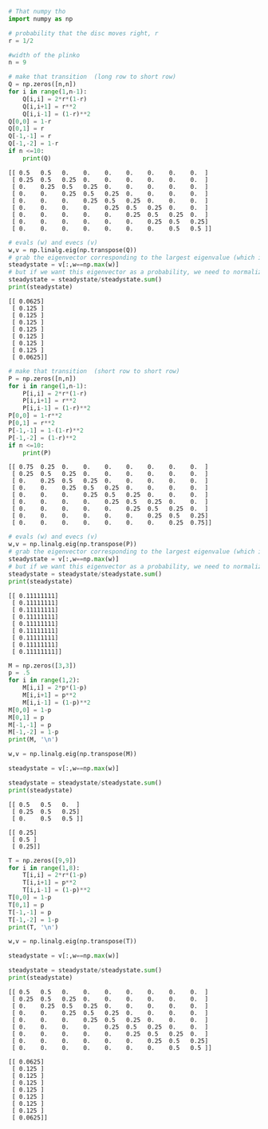 

```python
# That numpy tho
import numpy as np
```


```python
# probability that the disc moves right, r
r = 1/2
```


```python
#width of the plinko
n = 9
```


```python
# make that transition  (long row to short row)
Q = np.zeros([n,n])
for i in range(1,n-1):
    Q[i,i] = 2*r*(1-r)
    Q[i,i+1] = r**2
    Q[i,i-1] = (1-r)**2
Q[0,0] = 1-r
Q[0,1] = r
Q[-1,-1] = r
Q[-1,-2] = 1-r
if n <=10:
    print(Q)
```

    [[ 0.5   0.5   0.    0.    0.    0.    0.    0.    0.  ]
     [ 0.25  0.5   0.25  0.    0.    0.    0.    0.    0.  ]
     [ 0.    0.25  0.5   0.25  0.    0.    0.    0.    0.  ]
     [ 0.    0.    0.25  0.5   0.25  0.    0.    0.    0.  ]
     [ 0.    0.    0.    0.25  0.5   0.25  0.    0.    0.  ]
     [ 0.    0.    0.    0.    0.25  0.5   0.25  0.    0.  ]
     [ 0.    0.    0.    0.    0.    0.25  0.5   0.25  0.  ]
     [ 0.    0.    0.    0.    0.    0.    0.25  0.5   0.25]
     [ 0.    0.    0.    0.    0.    0.    0.    0.5   0.5 ]]
    


```python
# evals (w) and evecs (v)
w,v = np.linalg.eig(np.transpose(Q))
# grab the eigenvector corresponding to the largest eigenvalue (which is 1)
steadystate = v[:,w==np.max(w)]
# but if we want this eigenvector as a probability, we need to normalize it
steadystate = steadystate/steadystate.sum()
print(steadystate)
```

    [[ 0.0625]
     [ 0.125 ]
     [ 0.125 ]
     [ 0.125 ]
     [ 0.125 ]
     [ 0.125 ]
     [ 0.125 ]
     [ 0.125 ]
     [ 0.0625]]
    


```python
# make that transition  (short row to short row)
P = np.zeros([n,n])
for i in range(1,n-1):
    P[i,i] = 2*r*(1-r)
    P[i,i+1] = r**2
    P[i,i-1] = (1-r)**2
P[0,0] = 1-r**2
P[0,1] = r**2
P[-1,-1] = 1-(1-r)**2
P[-1,-2] = (1-r)**2
if n <=10:
    print(P)
```

    [[ 0.75  0.25  0.    0.    0.    0.    0.    0.    0.  ]
     [ 0.25  0.5   0.25  0.    0.    0.    0.    0.    0.  ]
     [ 0.    0.25  0.5   0.25  0.    0.    0.    0.    0.  ]
     [ 0.    0.    0.25  0.5   0.25  0.    0.    0.    0.  ]
     [ 0.    0.    0.    0.25  0.5   0.25  0.    0.    0.  ]
     [ 0.    0.    0.    0.    0.25  0.5   0.25  0.    0.  ]
     [ 0.    0.    0.    0.    0.    0.25  0.5   0.25  0.  ]
     [ 0.    0.    0.    0.    0.    0.    0.25  0.5   0.25]
     [ 0.    0.    0.    0.    0.    0.    0.    0.25  0.75]]
    


```python
# evals (w) and evecs (v)
w,v = np.linalg.eig(np.transpose(P))
# grab the eigenvector corresponding to the largest eigenvalue (which is 1)
steadystate = v[:,w==np.max(w)]
# but if we want this eigenvector as a probability, we need to normalize it
steadystate = steadystate/steadystate.sum()
print(steadystate)
```

    [[ 0.11111111]
     [ 0.11111111]
     [ 0.11111111]
     [ 0.11111111]
     [ 0.11111111]
     [ 0.11111111]
     [ 0.11111111]
     [ 0.11111111]
     [ 0.11111111]]
    


```python
M = np.zeros([3,3])
p = .5
for i in range(1,2):
    M[i,i] = 2*p*(1-p)
    M[i,i+1] = p**2
    M[i,i-1] = (1-p)**2
M[0,0] = 1-p
M[0,1] = p
M[-1,-1] = p
M[-1,-2] = 1-p
print(M, '\n')

w,v = np.linalg.eig(np.transpose(M))

steadystate = v[:,w==np.max(w)]

steadystate = steadystate/steadystate.sum()
print(steadystate)
```

    [[ 0.5   0.5   0.  ]
     [ 0.25  0.5   0.25]
     [ 0.    0.5   0.5 ]] 
    
    [[ 0.25]
     [ 0.5 ]
     [ 0.25]]
    


```python
T = np.zeros([9,9])
for i in range(1,8):
    T[i,i] = 2*r*(1-p)
    T[i,i+1] = p**2
    T[i,i-1] = (1-p)**2
T[0,0] = 1-p
T[0,1] = p
T[-1,-1] = p
T[-1,-2] = 1-p
print(T, '\n')

w,v = np.linalg.eig(np.transpose(T))

steadystate = v[:,w==np.max(w)]

steadystate = steadystate/steadystate.sum()
print(steadystate)
```

    [[ 0.5   0.5   0.    0.    0.    0.    0.    0.    0.  ]
     [ 0.25  0.5   0.25  0.    0.    0.    0.    0.    0.  ]
     [ 0.    0.25  0.5   0.25  0.    0.    0.    0.    0.  ]
     [ 0.    0.    0.25  0.5   0.25  0.    0.    0.    0.  ]
     [ 0.    0.    0.    0.25  0.5   0.25  0.    0.    0.  ]
     [ 0.    0.    0.    0.    0.25  0.5   0.25  0.    0.  ]
     [ 0.    0.    0.    0.    0.    0.25  0.5   0.25  0.  ]
     [ 0.    0.    0.    0.    0.    0.    0.25  0.5   0.25]
     [ 0.    0.    0.    0.    0.    0.    0.    0.5   0.5 ]] 
    
    [[ 0.0625]
     [ 0.125 ]
     [ 0.125 ]
     [ 0.125 ]
     [ 0.125 ]
     [ 0.125 ]
     [ 0.125 ]
     [ 0.125 ]
     [ 0.0625]]
    
